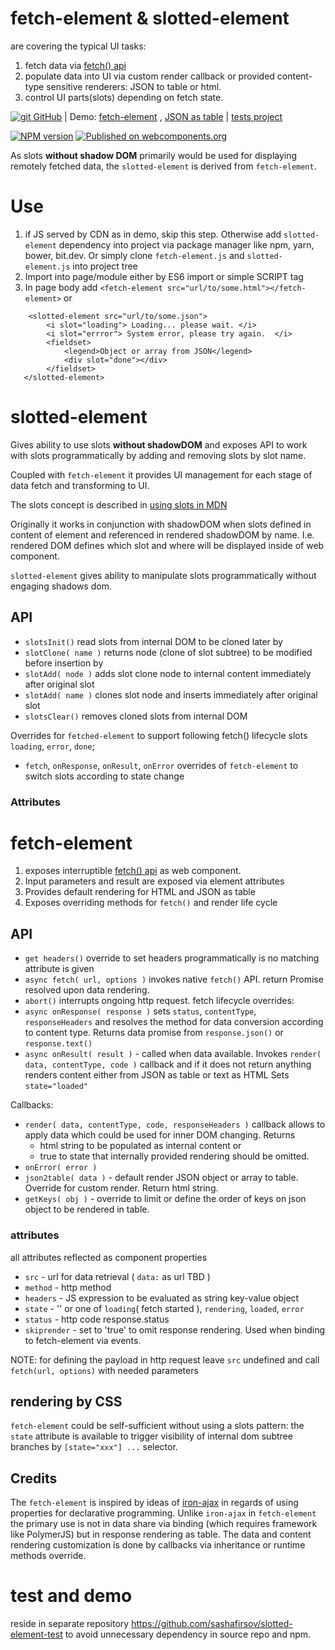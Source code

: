 # fetch-element & slotted-element

are covering the typical UI tasks:
1. fetch data via [fetch() api](https://developer.mozilla.org/en-US/docs/Web/API/Fetch_API)
2. populate data into UI via custom render callback or provided content-type sensitive renderers: JSON to table or html.
3. control UI parts(slots) depending on fetch state.

[![git](https://cdnjs.cloudflare.com/ajax/libs/octicons/8.5.0/svg/mark-github.svg) GitHub](https://github.com/sashafirsov/slotted-element)
| Demo: [fetch-element](https://unpkg.com/slotted-element@1.0.0/demo/index.html)
, [JSON as table](https://unpkg.com/slotted-element@1.0.0/demo/render-from-json.html)
| [tests project](https://github.com/sashafirsov/slotted-element-test)

[![NPM version][npm-image]][npm-url]
[![Published on webcomponents.org](https://img.shields.io/badge/webcomponents.org-published-blue.svg)](https://www.webcomponents.org/element/slotted-element)

As slots **without shadow DOM** primarily would be used for displaying remotely fetched data, 
the `slotted-element` is derived from `fetch-element`.

# Use
1. if JS served by CDN as in demo, skip this step. Otherwise add `slotted-element` dependency into project via package manager 
   like npm, yarn, bower, bit.dev. 
   Or simply clone `fetch-element.js` and `slotted-element.js` into project tree
2. Import into page/module either by ES6 import or simple SCRIPT tag
3. In page body add  ```<fetch-element src="url/to/some.html"></fetch-element>``` or 
   
```
    <slotted-element src="url/to/some.json">
        <i slot="loading"> Loading... please wait. </i>
        <i slot="errror"> System error, please try again.  </i>
        <fieldset>
            <legend>Object or array from JSON</legend>
            <div slot="done"></div>
        </fieldset>
   </slotted-element>       
```

# slotted-element
Gives ability to use slots **without shadowDOM** and exposes API to work with slots programmatically by adding and 
removing slots by slot name.

Coupled with `fetch-element` it provides UI management for each stage of data fetch and transforming to UI.  

The slots concept is described in 
[using slots in MDN](https://developer.mozilla.org/en-US/docs/Web/Web_Components/Using_templates_and_slots#adding_flexibility_with_slots)

Originally it works in conjunction with shadowDOM when slots defined in content of element and referenced in 
rendered shadowDOM by name. I.e. rendered DOM defines which slot and where will be displayed inside of web component.

`slotted-element` gives ability to manipulate slots programmatically without engaging shadows dom.

## API
* `slotsInit()` read slots from internal DOM to be cloned later by
* `slotClone( name )` returns node (clone of slot subtree) to be modified before insertion by
* `slotAdd( node )` adds slot clone node to internal content immediately after original slot
* `slotAdd( name )` clones slot node and inserts immediately after original slot
* `slotsClear()` removes cloned slots from internal DOM

Overrides for `fetched-element` to support following fetch() lifecycle slots `loading`, `error`, `done`;
* `fetch`, `onResponse`, `onResult`, `onError` overrides of `fetch-element` to switch slots according to state change

### Attributes

# fetch-element

1. exposes interruptible [fetch() api](https://developer.mozilla.org/en-US/docs/Web/API/Fetch_API) as web component. 
2. Input parameters and result are exposed via element attributes
3. Provides default rendering for HTML and JSON as table
4. Exposes overriding methods for `fetch()` and render life cycle  

## API
* `get headers()` override to set headers programmatically is no matching attribute is given
* `async fetch( url, options )` invokes native `fetch()` API. return Promise resolved upon data rendering.
* `abort()` interrupts ongoing http request.
fetch lifecycle overrides:
* `async onResponse( response )` sets `status`, `contentType`, `responseHeaders` and resolves the method for data 
  conversion according to content type. 
  Returns data promise from `response.json()` or `response.text()`
* `async onResult( result )` - called when data available. 
  Invokes `render( data, contentType, code )` callback and if it does not return anything 
  renders content either from JSON as table or text as HTML
  Sets `state="loaded"`

Callbacks:
* `render( data, contentType, code, responseHeaders )` callback allows to apply data 
  which could be used for inner DOM changing.
  Returns
    * html string to be populated as internal content or
    * true to state that internally provided rendering should be omitted.
* `onError( error )`
* `json2table( data )` - default render JSON object or array to table. Override for custom render. Return html string.
* `getKeys( obj )` - override to limit or define the order of keys on json object to be rendered in table.

    
### attributes
all attributes reflected as component properties
* `src` - url for data retrieval ( `data:` as url TBD )
* `method` - http method  
* `headers` - JS expression to be evaluated as string key-value object
* `state` - '' or one of `loading`( fetch started ), `rendering`, `loaded`, `error`
* `status` - http code response.status
* `skiprender` - set to 'true' to omit response rendering. Used when binding to fetch-element via events.

NOTE: for defining the payload in http request leave `src` undefined and call `fetch(url, options)` with needed parameters
 
## rendering by CSS
`fetch-element` could be self-sufficient without using a slots pattern: the `state` attribute is available to trigger 
visibility of internal dom subtree branches by `[state="xxx"] ...` selector. 

## Credits
The `fetch-element` is inspired by ideas of [iron-ajax](https://github.com/PolymerElements/iron-ajax) in regards of
using properties for declarative programming. Unlike `iron-ajax` in `fetch-element` the primary use is not in data share 
via binding (which requires framework like PolymerJS) but in response rendering as table. 
The data and content rendering customization is done by callbacks via inheritance or runtime methods override.

# test and demo
reside in separate repository https://github.com/sashafirsov/slotted-element-test to avoid unnecessary dependency in 
source repo and npm.


[npm-image]:      https://img.shields.io/npm/v/slotted-element.svg
[npm-url]:        https://npmjs.org/package/slotted-element
